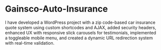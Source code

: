 # Gainsco-Auto-Insurance
I have developed a WordPress project with a zip code-based car insurance quote system using custom shortcodes and AJAX, added security headers, enhanced UX with responsive slick carousels for testimonials, implemented a toggleable mobile menu, and created a dynamic URL redirection system with real-time validation.
